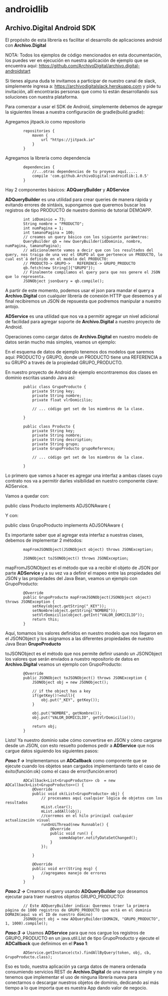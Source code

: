 # androidlib
## **Archivo.Digital** Android SDK



El propósito de esta librería es facilitar el desarrollo de aplicaciones android con **Archivo.Digital**

NOTA: Todos los ejemplos de código mencionados en esta documentación, los puedes ver en ejecución en nuestra aplicación de ejemplo que se encuentra aquí: https://github.com/ArchivoDigital/archivo.digital-androidstart

Si tienes alguna duda te invitamos a participar de nuestro canal de slack, simplemente ingresa a: https://archivodigitalslack.herokuapp.com y pide tu invitación, allí encontrarás personas que como tú están desarrollando sus soluciones con nuestra plataforma.


Para comenzar a usar el SDK de Android, simplemente debemos de agregar la siguientes líneas a nuestra configuración de gradle(build.gradle):

Agregamos jitpack.io como repositorio

            repositories {
                maven {
                    url "https://jitpack.io"
                }
            }

Agregamos la librería como dependencia  

            dependencies {
                //...otras dependencias de tu proyeco aquí.....
                compile 'com.github.ArchivoDigital:androidlib:1.0.5'
            }

Hay 2 componentes básicos: **ADQueryBuilder** y **ADService**

**ADQueryBuilder** es una utilidad para crear queries de manera rápida y evitando errores de sintáxis, supongamos que queremos buscar los registros de tipo PRODUCTO de nuestro dominio de tutorial DEMOAPP.

            int idDominio = 73;
            String nombre = "PRODUCTO";
            int numPagina = 1;
            int tamanoPagina = 100;
            // creamos un query básico con los siguiente parámetros:
            QueryBuilder qb = new QueryBuilder(idDominio, nombre, numPagina, tamanoPagina);
            // adicionalmente vamos a decir que con los resultados del query, nos traiga de una vez el GRUPO al que pertenece un PRODUCTO, lo cual est´á definido en el modelo del PRODUCTO: 
            // PRODUCTO-> GRUPO->	REFERENCE->	GRUPO_PRODUCTO
            qb.fetch(new String[]{"GRUPO"});
            // Finalmente compilamos el query para que nos genere el JSON que lo representa.
            JSONObject jsonQuery = qb.compile();
            
A partir de este momento, podemos usar el json para mandar el query a **Archivo.Digital** con cualquier librería de conexión HTTP que deseemos y al final recibiremos un JSON de repsuesta que podremos manipular a nuestro antojo.


**ADService** es una utilidad que nos va a permitir agregar un nivel adicional de facilidad para agregar soporte de **Archivo.Digital** a nuestro proyecto de Android.

Operaciones como cargar datos de **Archivo.Digital** en nuestro modelo de datos serán mucho más simples, veamos un ejemplo:

En el esquema de datos de ejemplo tenemos dos modelos que saremos aquí: PRODUCTO y GRUPO, donde un PRODUCTO tiene una REFERENCIA a su GRUPO a través de la propiedad GRUPO_PRODUCTO.

En nuestro proyecto de Android de ejemplo encontraremos dos clases en dominio escritas usando Java así:

            public class GrupoProducto {
                private String key;
                private String nombre;
                private float vlrDomicilio;

                // ... código get set de los miembros de la clase.

            }

            public class Producto {
                private String key;
                private String nombre;
                private String description;
                private String grupo;
                private GrupoProducto grupoReference;

                // ... código get set de los miembros de la clase.

            }


Lo primero que vamos a hacer es agregar una interfaz a ambas clases cuyo contrato nos va a permitir darles visibilidad en nuestro componente clave: ADService.

Vamos a quedar con:

public class Producto implements ADJSONAware<Producto> {

Y con:

public class GrupoProducto implements ADJSONAware<GrupoProducto> {

Es importante saber que al agregar esta interfaz a nuestras clases, debemos de implementar 2 métodos:

            mapFromJSONObject(JSONObject object) throws JSONException;

            JSONObject toJSONObject() throws JSONException;

mapFromJSONObject es el método que va a recibir el objeto de JSON por parte **ADService** y a su vez va a definir el mapeo entre las propiedades del JSON y las propiedades del Java Bean, veamos un ejemplo con GrupoProducto:

            @Override
            public GrupoProducto mapFromJSONObject(JSONObject object) throws JSONException {
                setKey(object.getString("_KEY"));
                setNombre(object.getString("NOMBRE"));
                setVlrDomicilio(object.getInt("VALOR_DOMICILIO"));
                return this;
            }


Aquí, tomamos los valores definidos en nuestro modelo que nos llegaron en el JSONObject y los asignamos a las diferentes propiedades de nuestro Java Bean **GrupoProducto**

toJSONObject es el método que nos permite definir usando un JSONObject los valores que serán enviados a nuestro repositorio de datos en **Archivo.Digital** veamos un ejemplo con GrupoProducto:

            @Override
            public JSONObject toJSONObject() throws JSONException {
                JSONObject obj = new JSONObject();

                // if the object has a key
                if(getKey()!=null){
                    obj.put("_KEY", getKey());
                }

                obj.put("NOMBRE", getNombre());
                obj.put("VALOR_DOMICILIO", getVlrDomicilio());

                return obj;
            }


Listo! Ya nuestro dominio sabe cómo convertirse en JSON y cómo cargarse desde un JSON, con esto resuelto podemos pedir a **ADService** que nos cargue datos siguiendo los siguientes pasos:

***Paso:1 ->***  Implementamos un **ADCallback** como componente que se ejecute cuando los objetos sean cargados implementando tanto el caso de éxito(función:ok) como el caso de error(función:error)

            ADCallback<List<GrupoProducto>> cb  = new ADCallback<List<GrupoProducto>>() {
                @Override
                public void ok(List<GrupoProducto> obj) {
                    // procesamos aquí cualquier lógica de objetos con los resultados
                    mList.clear();
                    mList.addAll(obj);
                    //corremos en el hilo principal cualquier actualización visual
                    runOnUiThread(new Runnable() {
                        @Override
                        public void run() {
                            someAdapter.notifyDataSetChanged();
                        }
                    });

                }

                @Override
                public void err(String msg) {
                    //agregamos manejo de errores
                }
            }

***Paso:2 ->***  Creamos el query usando **ADQueryBuilder** que deseamos ejecutar para traer nuestros objetos GRUPO_PRODUCTO:

            // Este ADQueryBuilder indica: Queremos traer la primera página de 1000 registros de GRUPO_PRODUCTO que está en el dominio DOMAIN(aquí va el ID de nuestro domino)
            JSONObject obj = new ADQueryBuilder(DOMAIN, "GRUPO_PRODUCTO", 1, 1000).compile();

***Paso:3 ->***  Usamos **ADService** para que nos cargue los registros de GRUPO_PRODUCTO en un java.util.List de tipo GrupoProducto y ejecute el **ADCallback** que definimos en el **Paso 1**:

            ADService.getInstance(ctx).findAllByQuery(token, obj, cb, GrupoProducto.class);

Eso es todo, nuestra aplicación ya carga datos de manera ordenada consumiendo servicios REST de **Archivo.Digital** de una manera simple y no tenemos que implementar el uso de ninguna librería nueva para conectarnos o descargar nuestros objetos de dominio, dedicando así más tiempo a lo que importa que es nuestra App dando valor de negocio.



